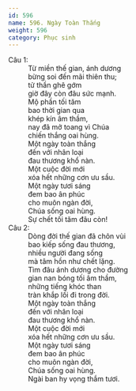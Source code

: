 ```yaml
---
id: 596
name: 596. Ngày Toàn Thắng
weight: 596
category: Phục sinh
---
```

<dl><dt>Câu 1:</dt><dd data-verse="1">Từ miền thế gian, ánh dương <br/>bừng soi đến mãi thiên thu; <br/>tử thần ghê gớm <br/>giờ đây còn đâu sức mạnh. <br/>Mộ phần tối tăm <br/>bao thời gian qua <br/>khép kín âm thầm, <br/>nay đã mở toang vì Chúa <br/>chiến thắng oai hùng. <br/>Một ngày toàn thắng <br/>đến với nhân loại <br/>đau thương khổ nàn. <br/>Một cuộc đời mới <br/>xóa hết những cơn ưu sầu. <br/>Một ngày tươi sáng <br/>đem bao ân phúc <br/>cho muôn ngàn đời, <br/>Chúa sống oai hùng. <br/>Sự chết tối tăm đâu còn! </dd><dt>Câu 2:</dt><dd data-verse="2">Dòng đời thế gian đã chôn vùi <br/>bao kiếp sống đau thương, <br/>nhiều người đang sống <br/>mà tâm hồn như chết lặng. <br/>Tìm đâu ánh dương cho đường <br/>gian nan bóng tối âm thầm, <br/>những tiếng khóc than <br/>tràn khắp lối đi trong đời. <br/>Một ngày toàn thắng <br/>đến với nhân loại <br/>đau thương khổ nàn. <br/>Một cuộc đời mới <br/>xóa hết những cơn ưu sầu. <br/>Một ngày tươi sáng <br/>đem bao ân phúc <br/>cho muôn ngàn đời, <br/>Chúa sống oai hùng. <br/>Ngài ban hy vọng thắm tươi. </dd></dl>

